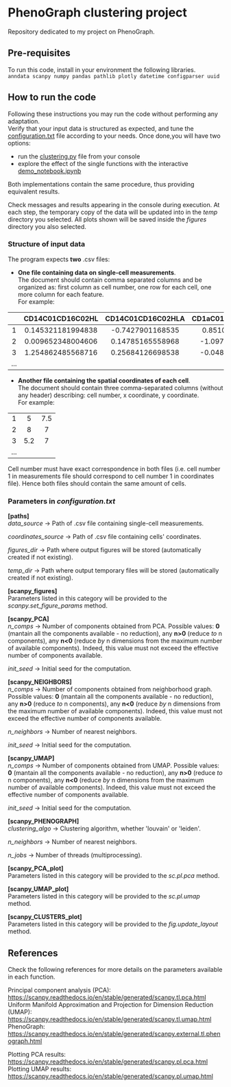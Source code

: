 # PhenoGraph clustering project  
Repository dedicated to my project on PhenoGraph.  

## Pre-requisites  
To run this code, install in your environment the following libraries.  
`anndata scanpy numpy pandas pathlib plotly datetime configparser uuid`  

## How to run the code  
Following these instructions you may run the code without performing any adaptation.  
Verify that your input data is structured as expected, and tune the [configuration.txt](./configuration.txt) file according to your needs.
Once done,you will have two options:  
- run the [clustering.py](./clustering.py) file from your console  
- explore the effect of the single functions with the interactive [demo_notebook.ipynb](./demo_notebook.ipynb)  

Both implementations contain the same procedure, thus providing equivalent results.  
   
Check messages and results appearing in the console during execution.
At each step, the temporary copy of the data will be updated into in the *temp* directory you selected.
All plots shown will be saved inside the *figures* directory you also selected.  
 


### Structure of input data  
The program expects **two** .csv files:  
- **One file containing data on single-cell measurements**.  
The document should contain comma separated columns and be organized as: first column as cell number, one row for each cell, one more column for each feature.  
For example:  

|     | CD14C01CD16C02HL  | CD14C01CD16C02HLA | CD1aC01SynCAMC02RB | ... |
|:---:|:-----------------:|:-----------------:|:------------------:|:---:|
|  1  | 0.145321181994838 |  -0.7427901168535 |   0.8510099217044  |     |
|  2  | 0.009652348004606 |  0.14785165558968 |  -1.0977624202569  |     |
|  3  | 1.254862485568716 |  0.25684126698538 |  -0.0489567128639  |     |
| ... |                   |                   |                    |     |  

- **Another file containing the spatial coordinates of each cell**.  
The document should contain three comma-separated columns (without any header) describing: cell number, x coordinate, y coordinate.  
For example:  

|      |     |     |
|:----:|:---:|:---:|
|   1  |  5  | 7.5 |
|   2  |  8  |  7  |
|   3  | 5.2 |  7  |
|  ... |     |     |  

Cell number must have exact correspondence in both files (i.e. cell number 1 in measurements file should correspond to cell number 1 in coordinates file). Hence both files should contain the same amount of cells.  

### Parameters in *configuration.txt*  
**[paths]**  
*data_source* -> Path of .csv file containing single-cell measurements. 
 
*coordinates_source* -> Path of .csv file containing cells' coordinates.  

*figures_dir* -> Path where output figures will be stored (automatically created if not existing).  

*temp_dir* -> Path where output temporary files will be stored (automatically created if not existing). 
  
**[scanpy_figures]**  
Parameters listed in this category will be provided to the *scanpy.set_figure_params* method. 
  
**[scanpy_PCA]**  
*n_comps* -> Number of components obtained from PCA. Possible values: **0** (mantain all the components available - no reduction), any **n>0** (reduce *to* n components), any **n<0** (reduce *by* n dimensions from the maximum number of available components). Indeed, this value must not exceed the effective number of components available.  

*init_seed* -> Initial seed for the computation.  

**[scanpy_NEIGHBORS]**  
*n_comps* -> Number of components obtained from neighborhood graph. Possible values: **0** (mantain all the components available - no reduction), any **n>0** (reduce *to* n components), any **n<0** (reduce *by* n dimensions from the maximum number of available components). Indeed, this value must not exceed the effective number of components available.  

*n_neighbors* -> Number of nearest neighbors.  

*init_seed* -> Initial seed for the computation.  
  
**[scanpy_UMAP]**  
*n_comps* -> Number of components obtained from UMAP. Possible values: **0** (mantain all the components available - no reduction), any **n>0** (reduce *to* n components), any **n<0** (reduce *by* n dimensions from the maximum number of available components). Indeed, this value must not exceed the effective number of components available.  

*init_seed* -> Initial seed for the computation.  
  
**[scanpy_PHENOGRAPH]**  
*clustering_algo* -> Clustering algorithm, whether 'louvain' or 'leiden'.  

*n_neighbors* -> Number of nearest neighbors.  

*n_jobs* -> Number of threads (multiprocessing).  

**[scanpy_PCA_plot]**  
Parameters listed in this category will be provided to the *sc.pl.pca* method.  

**[scanpy_UMAP_plot]**  
Parameters listed in this category will be provided to the *sc.pl.umap* method. 
  
**[scanpy_CLUSTERS_plot]**  
Parameters listed in this category will be provided to the *fig.update_layout* method.  
   

## References  
Check the following references for more details on the parameters available in each function.  

  
Principal component analysis (PCA):  
https://scanpy.readthedocs.io/en/stable/generated/scanpy.tl.pca.html
Uniform Manifold Approximation and Projection for Dimension Reduction (UMAP):  
https://scanpy.readthedocs.io/en/stable/generated/scanpy.tl.umap.html  
PhenoGraph:  
https://scanpy.readthedocs.io/en/stable/generated/scanpy.external.tl.phenograph.html

  
Plotting PCA results:  
https://scanpy.readthedocs.io/en/stable/generated/scanpy.pl.pca.html 
Plotting UMAP results:  
https://scanpy.readthedocs.io/en/stable/generated/scanpy.pl.umap.html
